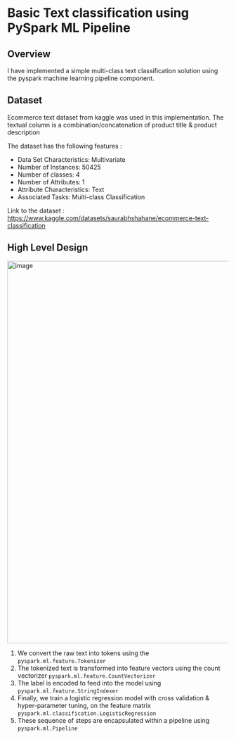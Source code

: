 # Basic Text classification using PySpark ML Pipeline
## Overview
I have implemented a simple multi-class text classification solution using the pyspark machine learning pipeline component. 

## Dataset
Ecommerce text dataset from kaggle was used in this implementation. The textual column is a combination/concatenation of product title & product description

The dataset has the following features :

- Data Set Characteristics: Multivariate
- Number of Instances: 50425
- Number of classes: 4
- Number of Attributes: 1
- Attribute Characteristics: Text
- Associated Tasks: Multi-class Classification

Link to the dataset : https://www.kaggle.com/datasets/saurabhshahane/ecommerce-text-classification  


## High Level Design

<img width="869" alt="image" src="https://user-images.githubusercontent.com/89654615/205424415-433c4e8c-abf3-403b-8a09-a02058c067af.png">

1. We convert the raw text into tokens using the <code>pyspark.ml.feature.Tokenizer</code>
2. The tokenized text is transformed into feature vectors using the count vectorizer <code>pyspark.ml.feature.CountVectorizer</code>
3. The label is encoded to feed into the model using <code>pyspark.ml.feature.StringIndexer</code>
4. Finally, we train a logistic regression model with cross validation & hyper-parameter tuning, on the feature matrix <code>pyspark.ml.classification.LogisticRegression</code>
5. These sequence of steps are encapsulated within a pipeline using <code>pyspark.ml.Pipeline</code>
